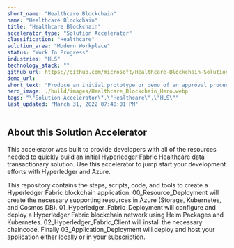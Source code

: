 ```yaml
---
short_name: "Healthcare Blockchain"
name: "Healthcare Blockchain"
title: "Healthcare Blockchain"
accelerator_type: "Solution Accelerator"
classification: "Healthcare"
solution_area: "Modern Workplace"
status: "Work In Progress"
industries: "HLS"
technology_stack: ""
github_url: https://github.com/microsoft/Healthcare-Blockchain-Solution-Accelerator
demo_url: 
short_text: "Produce an initial prototype or demo of an approval process application within the Healthcare industry"
hero_image: ./build/images/Healthcare_Blockchain_Hero.webp
tags: "\"Solution Accelerator\",\"Healthcare\",\"HLS\""
last_updated: "March 31, 2022 07:40:01 PM"
---
```

## About this Solution Accelerator

This accelerator was built to provide developers with all of the resources needed to quickly build an initial Hyperledger Fabric Healthcare data transactionary solution. Use this accelerator to jump start your development efforts with Hyperledger and Azure.

This repository contains the steps, scripts, code, and tools to create a Hyperledger Fabric blockchain application. 00_Resource_Deployment will create the necessary supporting resources in Azure (Storage, Kubernetes, and Cosmos DB). 01_Hyperledger_Fabric_Deployment will configure and deploy a Hyperledger Fabric blockchain network using Helm Packages and Kubernetes. 02_Hyperledger_Fabric_Client will install the necessary chaincode. Finally 03_Application_Deployment will deploy and host your application either locally or in your subscription.
